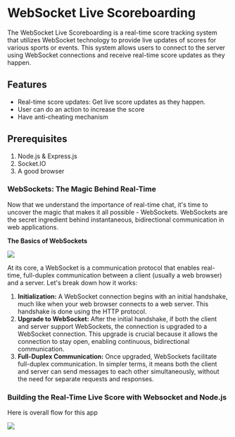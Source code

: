 # WebSocket Live Scoreboarding

The WebSocket Live Scoreboarding is a real-time score tracking system that utilizes WebSocket technology to provide live updates of scores for various sports or events. This system allows users to connect to the server using WebSocket connections and receive real-time score updates as they happen.

## Features

- Real-time score updates: Get live score updates as they happen.
- User can do an action to increase the score
- Have anti-cheating mechanism

## Prerequisites

1. Node.js & Express.js
2. Socket.IO
3. A good browser

### **WebSockets: The Magic Behind Real-Time**

Now that we understand the importance of real-time chat, it's time to uncover the magic that makes it all possible - WebSockets. WebSockets are the secret ingredient behind instantaneous, bidirectional communication in web applications.

**The Basics of WebSockets**

![](https://cdn.hashnode.com/res/hashnode/image/upload/v1694974006030/dfc60083-2e96-4343-9302-6ebf93eb3128.png)

At its core, a WebSocket is a communication protocol that enables real-time, full-duplex communication between a client (usually a web browser) and a server. Let's break down how it works:

1. **Initialization:** A WebSocket connection begins with an initial handshake, much like when your web browser connects to a web server. This handshake is done using the HTTP protocol.
2. **Upgrade to WebSocket:** After the initial handshake, if both the client and server support WebSockets, the connection is upgraded to a WebSocket connection. This upgrade is crucial because it allows the connection to stay open, enabling continuous, bidirectional communication.
3. **Full-Duplex Communication:** Once upgraded, WebSockets facilitate full-duplex communication. In simpler terms, it means both the client and server can send messages to each other simultaneously, without the need for separate requests and responses.

### **Building the Real-Time Live Score with Websocket and Node.js**

Here is overall flow for this app

![](https://tscout.s3.ap-southeast-1.amazonaws.com/thanh/Overall+flow.png)
